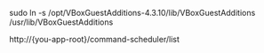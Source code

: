sudo ln -s /opt/VBoxGuestAdditions-4.3.10/lib/VBoxGuestAdditions /usr/lib/VBoxGuestAdditions

http://{you-app-root}/command-scheduler/list